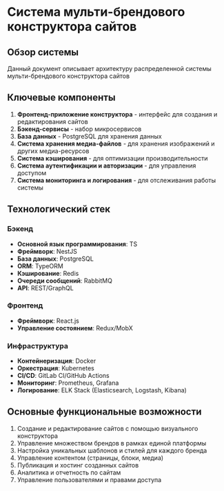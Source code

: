 # Система мульти-брендового конструктора сайтов

## Обзор системы

Данный документ описывает архитектуру распределенной системы мульти-брендового конструктора сайтов
## Ключевые компоненты

1. **Фронтенд-приложение конструктора** - интерфейс для создания и редактирования сайтов
2. **Бэкенд-сервисы** - набор микросервисов
3. **База данных** - PostgreSQL для хранения данных
4. **Система хранения медиа-файлов** - для хранения изображений и других медиа-ресурсов
5. **Система кэширования** - для оптимизации производительности
6. **Система аутентификации и авторизации** - для управления доступом
7. **Система мониторинга и логирования** - для отслеживания работы системы

## Технологический стек

### Бэкенд
- **Основной язык программирования**: TS
- **Фреймворк**: NestJS
- **База данных**: PostgreSQL
- **ORM**: TypeORM
- **Кэширование**: Redis
- **Очереди сообщений**: RabbitMQ
- **API**: REST/GraphQL

### Фронтенд
- **Фреймворк**: React.js
- **Управление состоянием**: Redux/MobX

### Инфраструктура
- **Контейнеризация**: Docker
- **Оркестрация**: Kubernetes
- **CI/CD**: GitLab CI/GitHub Actions
- **Мониторинг**: Prometheus, Grafana
- **Логирование**: ELK Stack (Elasticsearch, Logstash, Kibana)

## Основные функциональные возможности

1. Создание и редактирование сайтов с помощью визуального конструктора
2. Управление множеством брендов в рамках единой платформы
3. Настройка уникальных шаблонов и стилей для каждого бренда
4. Управление контентом (страницы, блоки, медиа)
5. Публикация и хостинг созданных сайтов
6. Аналитика и отчетность по сайтам
7. Управление пользователями и правами доступа
